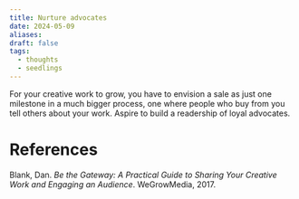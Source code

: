 ```yaml
---
title: Nurture advocates
date: 2024-05-09
aliases: 
draft: false
tags:
  - thoughts
  - seedlings
---
```

For your creative work to grow, you have to envision a sale as just one milestone in a much bigger process, one where people who buy from you tell others about your work. Aspire to build a readership of loyal advocates.

# References

Blank, Dan. _Be the Gateway: A Practical Guide to Sharing Your Creative Work and Engaging an Audience_. WeGrowMedia, 2017.